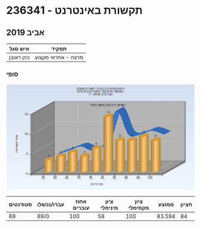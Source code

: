 # 236341 - תקשורת באינטרנט

## אביב 2019

| איש סגל | תפקיד |
| ---- | ---- |
| כהן ראובן | מרצה - אחראי מקצוע |

### סופי

![201802 Finals](201802/Finals.png)

| סטודנטים | עברו/נכשלו | אחוז עוברים | ציון מינימלי | ציון מקסימלי | ממוצע | חציון |
| ---- | ---- | ---- | ---- | ---- | ---- | ---- |
| 69 | 69/0 | 100 | 58 | 100 | 83.594 | 84 |

